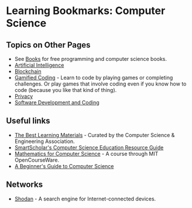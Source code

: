 # Learning Bookmarks: Computer Science

## Topics on Other Pages

* See [Books](books.md) for free programming and computer science books.
* [Artificial Intelligence](compsci/ai.md)
* [Blockchain](compsci/blockchain.md)
* [Gamified Coding](compsci/gamified-coding.md) - Learn to code by playing games or completing challenges. Or play games that involve coding even if you know how to code (because you like that kind of thing).
* [Privacy](compsci/privacy.md)
* [Software Development and Coding](compsci/software-dev.md)

## Useful links

* [The Best Learning Materials](http://assoc.cse.nitc.ac.in/wiki/Best_Learning_Material) - Curated by the Computer Science & Engineering Association.
* [SmartScholar's Computer Science Education Resource Guide](http://www.smartscholar.com/computer-science-guide/)
* [Mathematics for Computer Science](http://ocw.mit.edu/courses/electrical-engineering-and-computer-science/6-042j-mathematics-for-computer-science-fall-2010/) - A course through MIT OpenCourseWare.
* [A Beginner's Guide to Computer Science](http://www.jamesmaa.com/2013/08/26/a-beginners-guide-to-computer-science/)

## Networks

- [Shodan](https://help.shodan.io/the-basics/what-is-shodan) - A search engine for Internet-connected devices.
